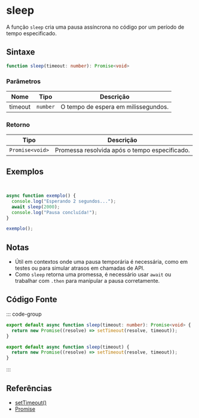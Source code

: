 # sleep

A função `sleep` cria uma pausa assíncrona no código por um período de tempo especificado.

## Sintaxe

```typescript
function sleep(timeout: number): Promise<void>
```

### Parâmetros

| Nome     | Tipo     | Descrição                          |
|----------|----------|------------------------------------|
| timeout  | `number` | O tempo de espera em milissegundos.|

### Retorno

| Tipo          | Descrição                    |
|---------------|------------------------------|
| `Promise<void>` | Promessa resolvida após o tempo especificado.|

## Exemplos

```typescript


async function exemplo() {
  console.log("Esperando 2 segundos...");
  await sleep(2000);
  console.log("Pausa concluída!");
}

exemplo();
```

## Notas

- Útil em contextos onde uma pausa temporária é necessária, como em testes ou para simular atrasos em chamadas de API.
- Como `sleep` retorna uma promessa, é necessário usar `await` ou trabalhar com `.then` para manipular a pausa corretamente.

## Código Fonte

::: code-group
```typescript
export default async function sleep(timeout: number): Promise<void> {
  return new Promise((resolve) => setTimeout(resolve, timeout));
}
```

```javascript
export default async function sleep(timeout) {
  return new Promise((resolve) => setTimeout(resolve, timeout));
}
```
:::

## Referências

- [setTimeout()](https://developer.mozilla.org/pt-BR/docs/Web/API/setTimeout)
- [Promise](https://developer.mozilla.org/pt-BR/docs/Web/JavaScript/Reference/Global_Objects/Promise)